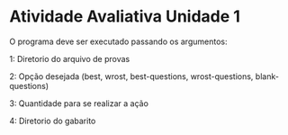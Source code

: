 # Atividade Avaliativa Unidade 1
O programa deve ser executado passando os argumentos:

1: Diretorio do arquivo de provas

2: Opção desejada (best, wrost, best-questions, wrost-questions, blank-questions)

3: Quantidade para se realizar a ação

4: Diretorio do gabarito
